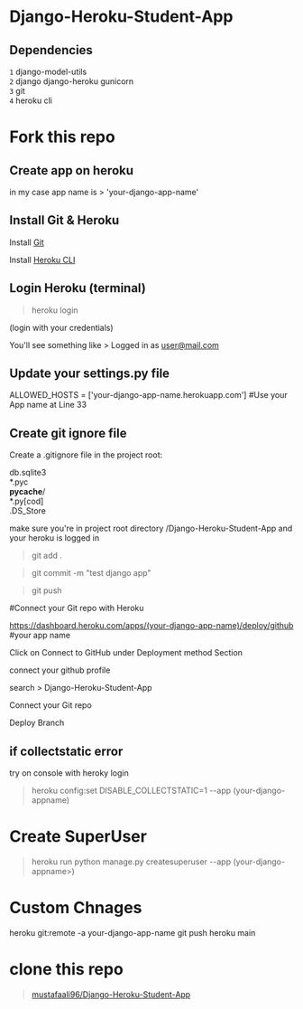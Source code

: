 # Django-Heroku-Student-App

## Dependencies

`1` django-model-utils <br>
`2` django django-heroku gunicorn <br>
`3` git <br>
`4` heroku cli <br>

# Fork this repo

## Create app on heroku

in my case app name is > 'your-django-app-name'

## Install Git & Heroku

Install [Git](https://git-scm.com/book/en/v2/Getting-Started-Installing-Git)

Install [Heroku CLI](https://devcenter.heroku.com/articles/heroku-command-line)

## Login Heroku (terminal)

> heroku login 

(login with your credentials)

You'll see something like >  Logged in as user@mail.com

## Update your settings.py file

ALLOWED_HOSTS = ['your-django-app-name.herokuapp.com'] #Use your App name at Line 33

## Create git ignore file
Create a .gitignore file in the project root:

db.sqlite3 <br>
*.pyc <br>
__pycache__/ <br>
*.py[cod] <br>
.DS_Store<br>

make sure you're in project root directory /Django-Heroku-Student-App and your heroku is logged in

> git add .

> git commit -m "test django app"

> git push

#Connect your Git repo with Heroku

https://dashboard.heroku.com/apps/(your-django-app-name)/deploy/github  #your app name

Click on Connect to GitHub under Deployment method Section

connect your github profile

search > Django-Heroku-Student-App

Connect your Git repo

Deploy Branch

## if collectstatic error

try on console with heroky login <br>
> heroku config:set DISABLE_COLLECTSTATIC=1 --app (your-django-appname)

# Create SuperUser

> heroku run python manage.py createsuperuser --app (your-django-appname>)


# Custom Chnages

heroku git:remote -a your-django-app-name 
git push heroku main



 
# clone this repo
 
 > [mustafaali96/Django-Heroku-Student-App](https://github.com/mustafaali96/Django-Heroku-Student-App)

